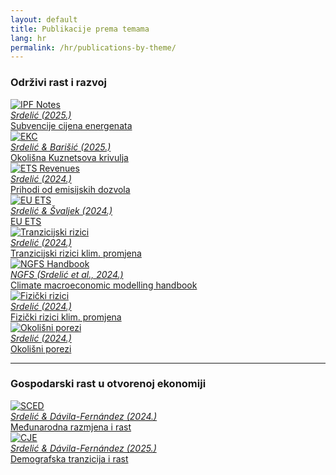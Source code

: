 ```yaml
---
layout: default
title: Publikacije prema temama
lang: hr
permalink: /hr/publications-by-theme/
---
```


<h3>Održivi rast i razvoj</h3>
<div class="pub-theme-gallery">
  <div class="pub-tile">
    <a href="https://repozitorij.ijf.hr/islandora/object/ijf%3A1154/datastream/FILE0/view" target="_blank">
      <img src="/assets/ipf_2025.png" class="publications" alt="IPF Notes">
      <div class="pub-caption"><i>Srdelić (2025.)</i><br>Subvencije cijena energenata</div>
    </a>
  </div>
  <div class="pub-tile">
    <a href="https://hrcak.srce.hr/file/479113" target="_blank">
      <img src="/assets/ekc.png" class="publications" alt="EKC">
      <div class="pub-caption"><i>Srdelić & Barišić (2025.)</i><br>Okolišna Kuznetsova krivulja</div>
    </a>
  </div>
  <div class="pub-tile">
    <a href="https://arhivanalitika.hr/blog/financira-li-se-prihodima-od-prodaje-emisijskih-dozvola-energetska-tranzicija-ili-odrzava-status-quo/" target="_blank">
      <img src="/assets/ekc-prihodi.png" class="publications" alt="ETS Revenues">
      <div class="pub-caption"><i>Srdelić (2024.)</i><br>Prihodi od emisijskih dozvola</div>
    </a>
  </div>
  <div class="pub-tile">
    <a href="https://hrcak.srce.hr/file/465846" target="_blank">
      <img src="/assets/eu_ets.png" class="publications" alt="EU ETS">
      <div class="pub-caption"><i>Srdelić & Švaljek (2024.)</i><br>EU ETS</div>
    </a>
  </div>
  <div class="pub-tile">
    <a href="https://morepress.unizd.hr/journals/index.php/oeconomicajadertina/article/view/4433" target="_blank">
      <img src="/assets/tranz.png" class="publications" alt="Tranzicijski rizici">
      <div class="pub-caption"><i>Srdelić (2024.)</i><br>Tranzicijski rizici klim. promjena</div>
    </a>
  </div>
  <div class="pub-tile">
    <a href="https://www.ngfs.net/system/files/2025-01/NGFS_Climate%20macroeconomic%20modelling%20handbook_v2_0.pdf" target="_blank">
      <img src="/assets/ngfs.png" class="publications" alt="NGFS Handbook">
      <div class="pub-caption"><i>NGFS (Srdelić et al., 2024.)</i><br>Climate macroeconomic modelling handbook</div>
    </a>
  </div>
  <div class="pub-tile">
    <a href="https://morepress.unizd.hr/journals/index.php/oeconomicajadertina/article/view/4434" target="_blank">
      <img src="/assets/makro.png" class="publications" alt="Fizički rizici">
      <div class="pub-caption"><i>Srdelić (2024.)</i><br>Fizički rizici klim. promjena</div>
    </a>
  </div>
  <div class="pub-tile">
    <a href="https://repozitorij.ijf.hr/islandora/object/ijf:965" target="_blank">
      <img src="/assets/okol.png" class="publications" alt="Okolišni porezi">
      <div class="pub-caption"><i>Srdelić (2024.)</i><br>Okolišni porezi</div>
    </a>
  </div>
</div>

---

<h3>Gospodarski rast u otvorenoj ekonomiji</h3>
<div class="pub-theme-gallery">
  <div class="pub-tile">
    <a href="https://www.sciencedirect.com/science/article/pii/S0954349X23001492?via%3Dihub" target="_blank">
      <img src="/assets/sced.png" class="publications" alt="SCED">
      <div class="pub-caption"><i>Srdelić & Dávila-Fernández (2024.)</i><br>Međunarodna razmjena i rast</div>
    </a>
  </div>
  <div class="pub-tile">
    <a href="https://academic.oup.com/cje/article/49/4/755/8160795?login=true" target="_blank">
      <img src="/assets/cje.png" class="publications" alt="CJE">
      <div class="pub-caption"><i>Srdelić & Dávila-Fernández (2025.)</i><br>Demografska tranzicija i rast</div>
    </a>
  </div>
</div>
